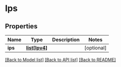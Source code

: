 # Ips

## Properties
Name | Type | Description | Notes
------------ | ------------- | ------------- | -------------
**ips** | [**list[Ipv4]**](Ipv4.md) |  | [optional] 

[[Back to Model list]](../README.md#documentation-for-models) [[Back to API list]](../README.md#documentation-for-api-endpoints) [[Back to README]](../README.md)


